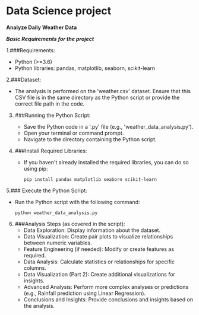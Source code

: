 # Data Science project
**Analyze Daily Weather Data**

**_Basic Requirements for the project_**

1.###Requirements:
   - Python (>=3.6)
   - Python libraries: pandas, matplotlib, seaborn, scikit-learn

2.###Dataset:
   - The analysis is performed on the 'weather.csv' dataset. Ensure that this CSV file is in the same directory as the Python script or provide the correct file path in the code.

3. ###Running the Python Script:
   - Save the Python code in a '.py' file (e.g., 'weather_data_analysis.py').
   - Open your terminal or command prompt.
   - Navigate to the directory containing the Python script.

4. ###Install Required Libraries:
   - If you haven't already installed the required libraries, you can do so using pip:
     ```
     pip install pandas matplotlib seaborn scikit-learn
     ```

5.### Execute the Python Script:
   - Run the Python script with the following command:
     ```
     python weather_data_analysis.py
     ```

6. ###Analysis Steps (as covered in the script):
   - Data Exploration: Display information about the dataset.
   - Data Visualization: Create pair plots to visualize relationships between numeric variables.
   - Feature Engineering (if needed): Modify or create features as required.
   - Data Analysis: Calculate statistics or relationships for specific columns.
   - Data Visualization (Part 2): Create additional visualizations for insights.
   - Advanced Analysis: Perform more complex analyses or predictions (e.g., Rainfall prediction using Linear Regression).
   - Conclusions and Insights: Provide conclusions and insights based on the analysis.
